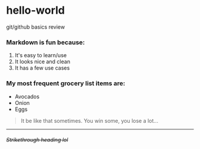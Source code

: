 # hello-world
git/github basics review

### Markdown is **fun** because:

1. It's easy to learn/use
2. It looks nice and clean
3. It has a few use cases

### My most frequent grocery list items are:

- Avocados 
- Onion
- Eggs

> It be like that sometimes.
> You win some, you lose a lot...

---

###### ~~Strikethrough heading lol~~
